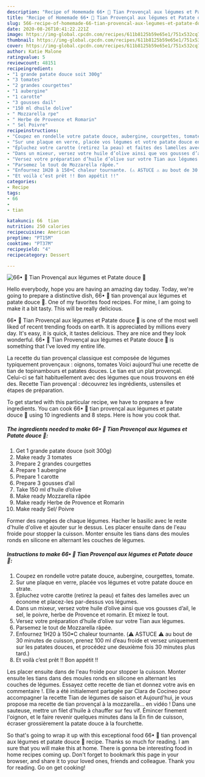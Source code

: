 ```yaml
---
description: "Recipe of Homemade 66• 🍆 Tian Provençal aux légumes et Patate douce 🍠"
title: "Recipe of Homemade 66• 🍆 Tian Provençal aux légumes et Patate douce 🍠"
slug: 566-recipe-of-homemade-66-tian-provencal-aux-legumes-et-patate-douce
date: 2020-08-26T10:41:22.221Z
image: https://img-global.cpcdn.com/recipes/611b8125b59e65e1/751x532cq70/66•-🍆-tian-provencal-aux-legumes-et-patate-douce-🍠-photo-principale-de-la-recette.jpg
thumbnail: https://img-global.cpcdn.com/recipes/611b8125b59e65e1/751x532cq70/66•-🍆-tian-provencal-aux-legumes-et-patate-douce-🍠-photo-principale-de-la-recette.jpg
cover: https://img-global.cpcdn.com/recipes/611b8125b59e65e1/751x532cq70/66•-🍆-tian-provencal-aux-legumes-et-patate-douce-🍠-photo-principale-de-la-recette.jpg
author: Katie Malone
ratingvalue: 5
reviewcount: 48151
recipeingredient:
- "1 grande patate douce soit 300g"
- "3 tomates"
- "2 grandes courgettes"
- "1 aubergine"
- "1 carotte"
- "3 gousses dail"
- "150 ml dhuile dolive"
- " Mozzarella rpe"
- " Herbe de Provence et Romarin"
- " Sel Poivre"
recipeinstructions:
- "Coupez en rondelle votre patate douce, aubergine, courgettes, tomate."
- "Sur une plaque en verre, placée vos légumes et votre patate douce en strate."
- "Épluchez votre carotte (retirez la peau) et faites des lamelles avec un économe et placez-les par-dessus vos légumes."
- "Dans un mixeur, versez votre huile d’olive ainsi que vos gousses d’ail, le sel, le poivre, herbe de Provence et romarin. Et mixez le tout."
- "Versez votre préparation d’huile d’olive sur votre Tian aux légumes."
- "Parsemez le tout de Mozzarella râpée."
- "Enfournez 1H20 à 150•C chaleur tournante. (⚠️ ASTUCE ⚠️ au bout de 30 minutes de cuisson, prenez 100 ml d’eau froide et versez uniquement sur les patates douces, et procédez une deuxième fois 30 minutes plus tard.)"
- "Et voilà c’est prêt !! Bon appétit !!"
categories:
- Recipe
tags:
- 66
- 
- tian

katakunci: 66  tian 
nutrition: 250 calories
recipecuisine: American
preptime: "PT15M"
cooktime: "PT37M"
recipeyield: "4"
recipecategory: Dessert

---
```



![66• 🍆 Tian Provençal aux légumes et Patate douce 🍠](https://img-global.cpcdn.com/recipes/611b8125b59e65e1/751x532cq70/66•-🍆-tian-provencal-aux-legumes-et-patate-douce-🍠-photo-principale-de-la-recette.jpg)

Hello everybody, hope you are having an amazing day today. Today, we're going to prepare a distinctive dish, 66• 🍆 tian provençal aux légumes et patate douce 🍠. One of my favorites food recipes. For mine, I am going to make it a bit tasty. This will be really delicious.

66• 🍆 Tian Provençal aux légumes et Patate douce 🍠 is one of the most well liked of recent trending foods on earth. It is appreciated by millions every day. It's easy, it is quick, it tastes delicious. They are nice and they look wonderful. 66• 🍆 Tian Provençal aux légumes et Patate douce 🍠 is something that I've loved my entire life.

La recette du tian provençal classique est composée de légumes typiquement provençaux : oignons, tomates Voici aujourd&#39;hui une recette de tian de topinambours et patates douces. Le tian est un plat provençal. Celui-ci se fait habituellement avec des légumes que nous trouvons en été des. Recette Tian provençal : découvrez les ingrédients, ustensiles et étapes de préparation.


To get started with this particular recipe, we have to prepare a few ingredients. You can cook 66• 🍆 tian provençal aux légumes et patate douce 🍠 using 10 ingredients and 8 steps. Here is how you cook that.

<!--inarticleads1-->

##### The ingredients needed to make 66• 🍆 Tian Provençal aux légumes et Patate douce 🍠:

1. Get 1 grande patate douce (soit 300g)
1. Make ready 3 tomates
1. Prepare 2 grandes courgettes
1. Prepare 1 aubergine
1. Prepare 1 carotte
1. Prepare 3 gousses d’ail
1. Take 150 ml d’huile d’olive
1. Make ready  Mozzarella râpée
1. Make ready  Herbe de Provence et Romarin
1. Make ready  Sel/ Poivre


Former des rangées de chaque légumes. Hacher le basilic avec le reste d&#39;huile d&#39;olive et ajouter sur le dessus. Les placer ensuite dans de l&#39;eau froide pour stopper la cuisson. Monter ensuite les tians dans des moules ronds en silicone en alternant les couches de légumes. 

<!--inarticleads2-->

##### Instructions to make 66• 🍆 Tian Provençal aux légumes et Patate douce 🍠:

1. Coupez en rondelle votre patate douce, aubergine, courgettes, tomate.
1. Sur une plaque en verre, placée vos légumes et votre patate douce en strate.
1. Épluchez votre carotte (retirez la peau) et faites des lamelles avec un économe et placez-les par-dessus vos légumes.
1. Dans un mixeur, versez votre huile d’olive ainsi que vos gousses d’ail, le sel, le poivre, herbe de Provence et romarin. Et mixez le tout.
1. Versez votre préparation d’huile d’olive sur votre Tian aux légumes.
1. Parsemez le tout de Mozzarella râpée.
1. Enfournez 1H20 à 150•C chaleur tournante. (⚠️ ASTUCE ⚠️ au bout de 30 minutes de cuisson, prenez 100 ml d’eau froide et versez uniquement sur les patates douces, et procédez une deuxième fois 30 minutes plus tard.)
1. Et voilà c’est prêt !! Bon appétit !!


Les placer ensuite dans de l&#39;eau froide pour stopper la cuisson. Monter ensuite les tians dans des moules ronds en silicone en alternant les couches de légumes. Essayez cette recette de tian et donnez votre avis en commentaire !. Elle a été initialement partagée par Clara de Cocineo pour accompagner la recette Tian de légumes de saison et Aujourd&#39;hui, je vous propose ma recette de tian provençal à la mozzarella… en vidéo ! Dans une sauteuse, mettre un filet d&#39;huile à chauffer sur feu vif. Émincer finement l&#39;oignon, et le faire revenir quelques minutes dans la En fin de cuisson, écraser grossièrement la patate douce à la fourchette. 

So that's going to wrap it up with this exceptional food 66• 🍆 tian provençal aux légumes et patate douce 🍠 recipe. Thanks so much for reading. I am sure that you will make this at home. There is gonna be interesting food in home recipes coming up. Don't forget to bookmark this page in your browser, and share it to your loved ones, friends and colleague. Thank you for reading. Go on get cooking!
